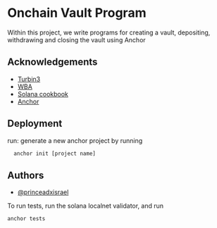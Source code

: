 
# Onchain Vault Program 

Within this project, we write programs for creating a vault, depositing, withdrawing and closing the vault using Anchor


## Acknowledgements

 - [Turbin3](https://turbin3.com)
 - [WBA](https://https://solana.web3builders.dev/)
 - [Solana cookbook](https://solanacookbook.com)
 - [Anchor](https://www.anchor-lang.com/)
 

## Deployment
run:
generate a new anchor project by running

```bash
  anchor init [project name]
```


## Authors

- [@princeadxisrael](https://www.github.com/princeadxisrael)

To run tests,
run the solana localnet validator, 
and run 
```bash
anchor tests
```